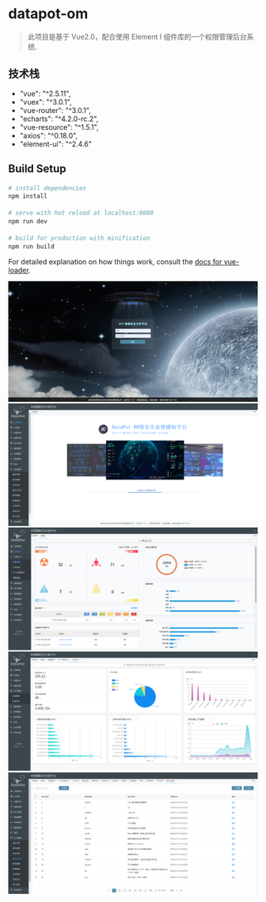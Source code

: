# datapot-om

> 此项目是基于 Vue2.0，配合使用 Element I 组件库的一个权限管理后台系统.

## 技术栈

* "vue": "^2.5.11",
* "vuex": "^3.0.1",
* "vue-router": "^3.0.1",
* "echarts": "^4.2.0-rc.2",
* "vue-resource": "^1.5.1",
* "axios": "^0.18.0",
* "element-ui": "^2.4.6"

## Build Setup

``` bash
# install dependencies
npm install

# serve with hot reload at localhost:8080
npm run dev

# build for production with minification
npm run build
```

For detailed explanation on how things work, consult the [docs for vue-loader](http://vuejs.github.io/vue-loader).

![images](https://github.com/TiffanyHam/datapot3.0-page/blob/master/readme-pic/om01.png)
![images](https://github.com/TiffanyHam/datapot3.0-page/blob/master/readme-pic/om02.png)
![images](https://github.com/TiffanyHam/datapot3.0-page/blob/master/readme-pic/om03.png)
![images](https://github.com/TiffanyHam/datapot3.0-page/blob/master/readme-pic/om04.png)
![images](https://github.com/TiffanyHam/datapot3.0-page/blob/master/readme-pic/om05.png)
